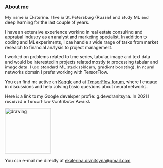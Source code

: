 ### About me
My name is Ekaterina. I live is St. Petersburg (Russia) and study ML and deep learning for the last couple of years.

I have an extensive experience working in real estate consulting and appraisal industry as an analyst and marketing specialist. In addition to coding and ML experiments, I can handle a wide range of tasks from market research to financial analysis to project management.

I worked on problems related to time series, tabular, image and text data and would be interested in projects related mostly to processing tabular and image data. I use standard ML stack (sklearn, gradient boosting). In neural networks domain I prefer working with TensorFlow.

You can find me active on [Kaggle](https://www.kaggle.com/ekaterinadranitsyna) and at [TensorFlow forum](https://discuss.tensorflow.org/u/Ekaterina_Dranitsyna), where I engage in discussions and help solving basic questions about neural networks.

Here is a link to my Google developer profile: g.dev/dranitsyna. In 2021 I received a TensorFlow Contributor Award:

<img src="https://developers.google.com/profile/badges/events/tensorflow/contributor-summit/award-winner/badge.png" alt="drawing" width="150" height="150"/>

You can e-mail me directly at ekaterina.dranitsyna@gmail.com
